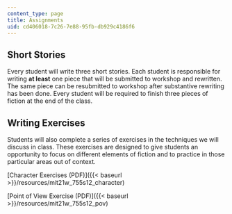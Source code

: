 ```yaml
---
content_type: page
title: Assignments
uid: cd406018-7c26-7e88-95fb-db929c4186f6
---
```


Short Stories
-------------

Every student will write three short stories. Each student is responsible for writing **at least** one piece that will be submitted to workshop and rewritten. The same piece can be resubmitted to workshop after substantive rewriting has been done. Every student will be required to finish three pieces of fiction at the end of the class.

Writing Exercises
-----------------

Students will also complete a series of exercises in the techniques we will discuss in class. These exercises are designed to give students an opportunity to focus on different elements of fiction and to practice in those particular areas out of context.

[Character Exercises (PDF)]({{< baseurl >}}/resources/mit21w_755s12_character)

[Point of View Exercise (PDF)]({{< baseurl >}}/resources/mit21w_755s12_pov)